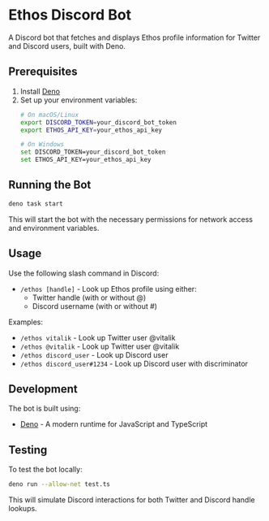 # Ethos Discord Bot

A Discord bot that fetches and displays Ethos profile information for Twitter and Discord users, built with Deno.

## Prerequisites

1. Install [Deno](https://deno.land/#installation)
2. Set up your environment variables:
   ```bash
   # On macOS/Linux
   export DISCORD_TOKEN=your_discord_bot_token
   export ETHOS_API_KEY=your_ethos_api_key

   # On Windows
   set DISCORD_TOKEN=your_discord_bot_token
   set ETHOS_API_KEY=your_ethos_api_key
   ```

## Running the Bot

   ```bash
deno task start
   ```

This will start the bot with the necessary permissions for network access and environment variables.

## Usage

Use the following slash command in Discord:
- `/ethos [handle]` - Look up Ethos profile using either:
  - Twitter handle (with or without @)
  - Discord username (with or without #)

Examples:
- `/ethos vitalik` - Look up Twitter user @vitalik
- `/ethos @vitalik` - Look up Twitter user @vitalik
- `/ethos discord_user` - Look up Discord user
- `/ethos discord_user#1234` - Look up Discord user with discriminator

## Development

The bot is built using:
- [Deno](https://deno.land/) - A modern runtime for JavaScript and TypeScript

## Testing

To test the bot locally:

```bash
deno run --allow-net test.ts
```

This will simulate Discord interactions for both Twitter and Discord handle lookups. 